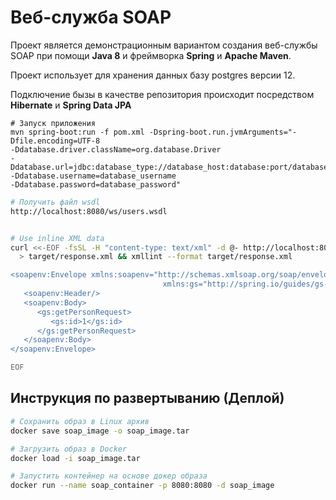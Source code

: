 # Веб-служба SOAP

Проект является демонстрационным вариантом создания веб-службы SOAP при помощи
**Java 8** и фреймворка **Spring** и **Apache Maven**.

Проект использует для хранения данных базу postgres версии 12. 

Подключение бызы в качестве репозитория происходит посредством **Hibernate** и **Spring Data JPA**

```shell
# Запуск приложения
mvn spring-boot:run -f pom.xml -Dspring-boot.run.jvmArguments="-Dfile.encoding=UTF-8 
-Ddatabase.driver.className=org.database.Driver 
-Ddatabase.url=jdbc:database_type://database_host:database:port/database_path 
-Ddatabase.username=database_username 
-Ddatabase.password=database_password"
```

```bash
# Получить файл wsdl
http://localhost:8080/ws/users.wsdl


# Use inline XML data
curl <<-EOF -fsSL -H "content-type: text/xml" -d @- http://localhost:8080/ws \
  > target/response.xml && xmllint --format target/response.xml

<soapenv:Envelope xmlns:soapenv="http://schemas.xmlsoap.org/soap/envelope/"
                                  xmlns:gs="http://spring.io/guides/gs-producing-web-service">
   <soapenv:Header/>
   <soapenv:Body>
      <gs:getPersonRequest>
         <gs:id>1</gs:id>
      </gs:getPersonRequest>
   </soapenv:Body>
</soapenv:Envelope>

EOF
```

## Инструкция по развертыванию (Деплой)

```bash
# Сохранить образ в Linux архив
docker save soap_image -o soap_image.tar

# Загрузить образ в Docker
docker load -i soap_image.tar

# Запустить контейнер на основе докер образа
docker run --name soap_container -p 8080:8080 -d soap_image
```



